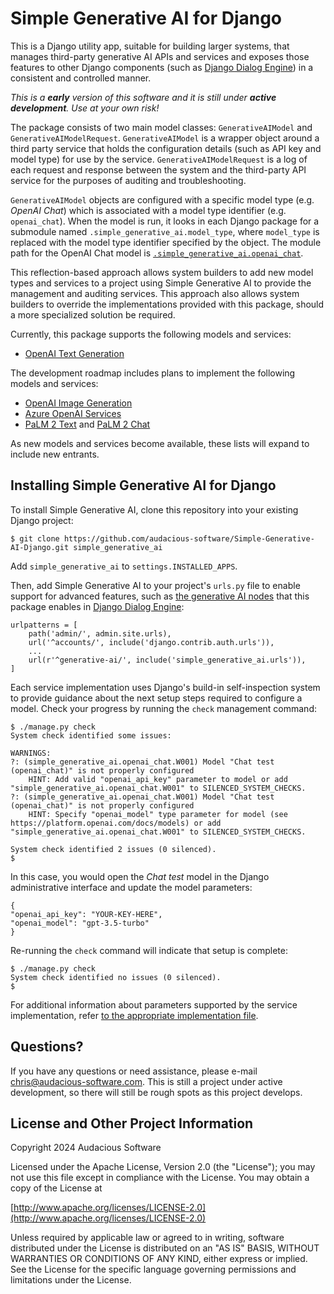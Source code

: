 # Simple Generative AI for Django

This is a Django utility app, suitable for building larger systems, that manages third-party generative AI APIs and services and exposes those features to other Django components (such as [Django Dialog Engine](https://github.com/audacious-software/Django-Dialog-Engine)) in a consistent and controlled manner.

*This is a **early** version of this software and it is still under **active development**. Use at your own risk!*

The package consists of two main model classes: `GenerativeAIModel` and `GenerativeAIModelRequest`. `GenerativeAIModel` is a wrapper object around a third party service that holds the configuration details (such as API key and model type) for use by the service. `GenerativeAIModelRequest` is a log of each request and response between the system and the third-party API service for the purposes of auditing and troubleshooting.

`GenerativeAIModel` objects are configured with a specific model type (e.g. *OpenAI Chat*) which is associated with a model type identifier (e.g. `openai_chat`). When the model is run, it looks in each Django package for a submodule named `.simple_generative_ai.model_type`, where `model_type` is replaced with the model type identifier specified by the object. The module path for the OpenAI Chat model is [`.simple_generative_ai.openai_chat`](simple_generative_ai/openai_chat.py).

This reflection-based approach allows system builders to add new model types and services to a project using Simple Generative AI to provide the management and auditing services. This approach also allows system builders to override the implementations provided with this package, should a more specialized solution be required.

Currently, this package supports the following models and services:

* [OpenAI Text Generation](https://platform.openai.com/docs/guides/text-generation)

The development roadmap includes plans to implement the following models and services:

* [OpenAI Image Generation](https://platform.openai.com/docs/guides/images)
* [Azure OpenAI Services](https://azure.microsoft.com/en-us/products/ai-services/openai-service)
* [PaLM 2 Text](https://cloud.google.com/vertex-ai/docs/generative-ai/model-reference/text) and [PaLM 2 Chat](https://cloud.google.com/vertex-ai/docs/generative-ai/model-reference/text-chat)

As new models and services become available, these lists will expand to include new entrants.

## Installing Simple Generative AI for Django

To install Simple Generative AI, clone this repository into your existing Django project:

```
$ git clone https://github.com/audacious-software/Simple-Generative-AI-Django.git simple_generative_ai
```

Add `simple_generative_ai` to `settings.INSTALLED_APPS`. 

Then, add Simple Generative AI to your project's `urls.py` file to enable support for advanced features, such as [the generative AI nodes](dialog_api.py) that this package enables in [Django Dialog Engine](https://github.com/audacious-software/Django-Dialog-Engine):

```
urlpatterns = [
    path('admin/', admin.site.urls),
    url('^accounts/', include('django.contrib.auth.urls')),
    ...
    url(r'^generative-ai/', include('simple_generative_ai.urls')),
]
```

Each service implementation uses Django's build-in self-inspection system to provide guidance about the next setup steps required to configure a model. Check your progress by running the `check` management command:

```
$ ./manage.py check
System check identified some issues:

WARNINGS:
?: (simple_generative_ai.openai_chat.W001) Model "Chat test (openai_chat)" is not properly configured
	HINT: Add valid "openai_api_key" parameter to model or add "simple_generative_ai.openai_chat.W001" to SILENCED_SYSTEM_CHECKS.
?: (simple_generative_ai.openai_chat.W001) Model "Chat test (openai_chat)" is not properly configured
	HINT: Specify "openai_model" type parameter for model (see https://platform.openai.com/docs/models) or add "simple_generative_ai.openai_chat.W001" to SILENCED_SYSTEM_CHECKS.

System check identified 2 issues (0 silenced).
$ 
```

In this case, you would open the *Chat test* model in the Django administrative interface and update the model parameters:

```
{
"openai_api_key": "YOUR-KEY-HERE",
"openai_model": "gpt-3.5-turbo"
}
```

Re-running the `check` command will indicate that setup is complete:

```
$ ./manage.py check
System check identified no issues (0 silenced).
$
```

For additional information about parameters supported by the service implementation, refer [to the appropriate implementation file](/simple_generative_ai).

## Questions?

If you have any questions or need assistance, please e-mail [chris@audacious-software.com](mailto:chris@audacious-software.com). This is still a project under active development, so there will still be rough spots as this project develops.

## License and Other Project Information

Copyright 2024 Audacious Software

Licensed under the Apache License, Version 2.0 (the "License"); you may not use this file except in compliance with the License. You may obtain a copy of the License at

[http://www.apache.org/licenses/LICENSE-2.0](http://www.apache.org/licenses/LICENSE-2.0)

Unless required by applicable law or agreed to in writing, software distributed under the License is distributed on an "AS IS" BASIS, WITHOUT WARRANTIES OR CONDITIONS OF ANY KIND, either express or implied. See the License for the specific language governing permissions and limitations under the License.
